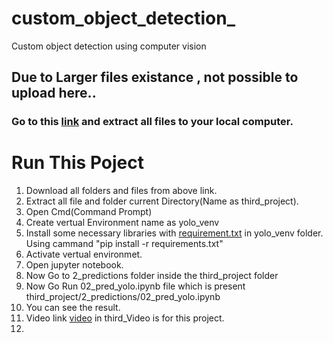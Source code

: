 # custom_object_detection_
Custom object detection using computer vision
## Due to Larger files existance , not possible to upload here..
### Go to this [link](https://drive.google.com/file/d/1yJOTA0DcuZsBohNQfbUZ0zoB6Km_Y3xy/view) and extract all files to your local computer.

# Run This Poject
1. Download all folders and files from above link.
2. Extract all file and folder current Directory(Name as third_project).
3. Open Cmd(Command Prompt)
4. Create vertual Environment name as yolo_venv
5. Install some necessary libraries with [requirement.txt](requirements.txt) in yolo_venv folder. Using cammand "pip install -r requirements.txt"
6. Activate vertual environmet.
7. Open jupyter notebook.
8. Now Go to 2_predictions folder inside the third_project folder
9. Now Go Run 02_pred_yolo.ipynb file which is present third_project/2_predictions/02_pred_yolo.ipynb
10. You can see the result.
11. Video link [video](https://drive.google.com/file/d/1jfwqUtcmVwTMTy8s6Z8y6vm3zPhGYLAm/view) in third_Video is for this project.
12. 
